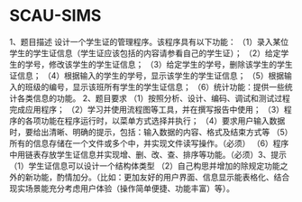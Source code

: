 # SCAU-SIMS
1、题目描述
   设计一个学生证的管理程序。该程序具有以下功能：
   （1）录入某位学生的学生证信息（学生证应该包括的内容请参看自己的学生证）；
   （2）给定学生的学号，修改该学生的学生证信息；
   （3）给定学生的学号，删除该学生的学生证信息；
   （4）根据输入的学生的学号，显示该学生的学生证信息；
   （5）根据输入的班级的编号，显示该班所有学生的学生证信息；
   （6）统计功能：提供一些统计各类信息的功能。
2、题目要求
   （1）按照分析、设计、编码、调试和测试过程完成应用程序；
   （2）学习并使用流程图等工具，并在撰写报告中使用；
   （3）程序的各项功能在程序运行时，以菜单方式选择并执行；
   （4）要求用户输入数据时，要给出清晰、明确的提示，包括：输入数据的内容、格式及结束方式等
   （5）所有的信息存储在一个文件或多个中，并实现文件读写操作。（必须）
   （6）程序中用链表存放学生证信息并实现增、删、改、查、排序等功能。（必须）3、提示
   （1）学生证信息可以设计一个结构体类型
 （2）自己构思并增加的除规定功能之外的新功能，酌情加分。（比如：更加友好的用户界面、信息显示能表格化、结合现实场景能充分考虑用户体验（操作简单便捷、功能丰富）等）。
